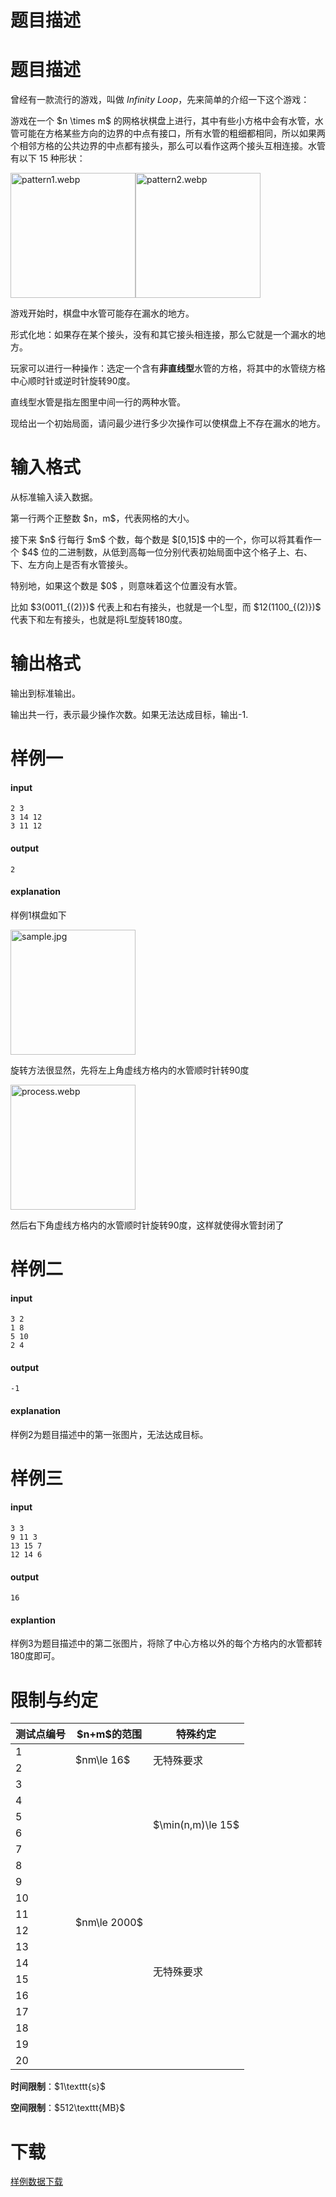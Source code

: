 # 题目描述


# 题目描述


<p>曾经有一款流行的游戏，叫做 <em>Infinity Loop</em>，先来简单的介绍一下这个游戏：</p>
<p>游戏在一个 $n \times m$ 的网格状棋盘上进行，其中有些小方格中会有水管，水管可能在方格某些方向的边界的中点有接口，所有水管的粗细都相同，所以如果两个相邻方格的公共边界的中点都有接头，那么可以看作这两个接头互相连接。水管有以下 15 种形状：</p>
<p><img src="//img.uoj.ac/problem/336/pipe1.webp" alt="pattern1.webp" height="200" width="200"/><img src="//img.uoj.ac/problem/336/pipe2.webp" alt="pattern2.webp" height="200" width="200"/></p>
<p>游戏开始时，棋盘中水管可能存在漏水的地方。</p>
<p>形式化地：如果存在某个接头，没有和其它接头相连接，那么它就是一个漏水的地方。</p>
<p>玩家可以进行一种操作：选定一个含有<strong>非直线型</strong>水管的方格，将其中的水管绕方格中心顺时针或逆时针旋转90度。</p>
<p>直线型水管是指左图里中间一行的两种水管。</p>
<p>现给出一个初始局面，请问最少进行多少次操作可以使棋盘上不存在漏水的地方。</p>

# 输入格式


<p>从标准输入读入数据。</p>
<p>第一行两个正整数 $n，m$，代表网格的大小。</p>
<p>接下来 $n$ 行每行 $m$ 个数，每个数是 $[0,15]$ 中的一个，你可以将其看作一个 $4$ 位的二进制数，从低到高每一位分别代表初始局面中这个格子上、右、下、左方向上是否有水管接头。</p>
<p>特别地，如果这个数是 $0$ ，则意味着这个位置没有水管。</p>
<p>比如 $3(0011_{(2)})$ 代表上和右有接头，也就是一个L型，而 $12(1100_{(2)})$ 代表下和左有接头，也就是将L型旋转180度。</p>

# 输出格式


<p>输出到标准输出。</p>
<p>输出共一行，表示最少操作次数。如果无法达成目标，输出-1.</p>

# 样例一


<h4>input</h4>
<pre><code class="sh_plain">2 3
3 14 12
3 11 12</code></pre>
<h4>output</h4>
<pre><code class="sh_plain">2</code></pre>
<h4>explanation</h4>
<p>样例1棋盘如下</p>
<p><img src="//img.uoj.ac/problem/336/sample.jpg" alt="sample.jpg" height="200"/></p>
<p>旋转方法很显然，先将左上角虚线方格内的水管顺时针转90度</p>
<p><img src="//img.uoj.ac/problem/336/process.webp" alt="process.webp" height="200"/></p>
<p>然后右下角虚线方格内的水管顺时针旋转90度，这样就使得水管封闭了</p>

# 样例二


<h4>input</h4>
<pre><code class="sh_plain">3 2
1 8
5 10
2 4</code></pre>
<h4>output</h4>
<pre><code class="sh_plain">-1</code></pre>
<h4>explanation</h4>
<p>样例2为题目描述中的第一张图片，无法达成目标。</p>

# 样例三


<h4>input</h4>
<pre><code class="sh_plain">3 3
9 11 3
13 15 7
12 14 6</code></pre>
<h4>output</h4>
<pre><code class="sh_plain">16</code></pre>
<h4>explantion</h4>
<p>样例3为题目描述中的第二张图片，将除了中心方格以外的每个方格内的水管都转180度即可。</p>

# 限制与约定


<table class="table table-bordered table-text-center table-vertical-middle"><thead><tr><th rowspan="1">测试点编号</th><th rowspan="1">$n+m$的范围</th><th rowspan="1">特殊约定</th></tr></thead><tbody><tr><td rowspan="1">1</td><td rowspan="2">$nm\le 16$</td><td rowspan="2">无特殊要求</td></tr><tr><td rowspan="1">2</td></tr><tr><td rowspan="1">3</td><td rowspan="18">$nm\le 2000$</td><td rowspan="6">$\min(n,m)\le 15$</td></tr><tr><td rowspan="1">4</td></tr><tr><td rowspan="1">5</td></tr><tr><td rowspan="1">6</td></tr><tr><td rowspan="1">7</td></tr><tr><td rowspan="1">8</td></tr><tr><td rowspan="1">9</td><td rowspan="12">无特殊要求</td></tr><tr><td rowspan="1">10</td></tr><tr><td rowspan="1">11</td></tr><tr><td rowspan="1">12</td></tr><tr><td rowspan="1">13</td></tr><tr><td rowspan="1">14</td></tr><tr><td rowspan="1">15</td></tr><tr><td rowspan="1">16</td></tr><tr><td rowspan="1">17</td></tr><tr><td rowspan="1">18</td></tr><tr><td rowspan="1">19</td></tr><tr><td rowspan="1">20</td></tr></tbody></table><p><strong>时间限制</strong>：$1\texttt{s}$</p>
<p><strong>空间限制</strong>：$512\texttt{MB}$</p>

# 下载


<p><a href="/download.php?type=problem&amp;id=336">样例数据下载</a></p>
